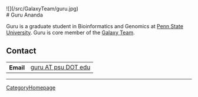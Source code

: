 <div class='right'>![](/src/GalaxyTeam/guru.jpg)</div>
# Guru Ananda

Guru is a graduate student in Bioinformatics and Genomics at [Penn State University](http://psu.edu/). Guru is core member of the [Galaxy Team](/src/GalaxyTeam/index.md).

## Contact

<table>
  <tr>
    <th> Email </th>
    <td> <a href="mailto:guru AT psu DOT edu">guru AT psu DOT edu</a> </td>
  </tr>
</table>


----
[CategoryHomepage](/src/CategoryHomepage/index.md)
